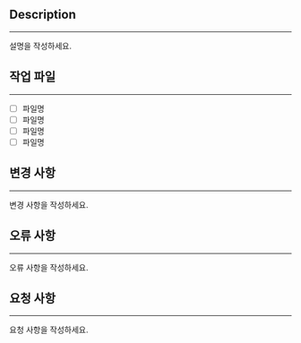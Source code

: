## Description
* * *
설명을 작성하세요.

## 작업 파일
* * *
- [ ] 파일명
- [ ] 파일명
- [ ] 파일명
- [ ] 파일명

## 변경 사항
* * *
변경 사항을 작성하세요.

## 오류 사항
* * *
오류 사항을 작성하세요.

## 요청 사항
* * *
요청 사항을 작성하세요.
